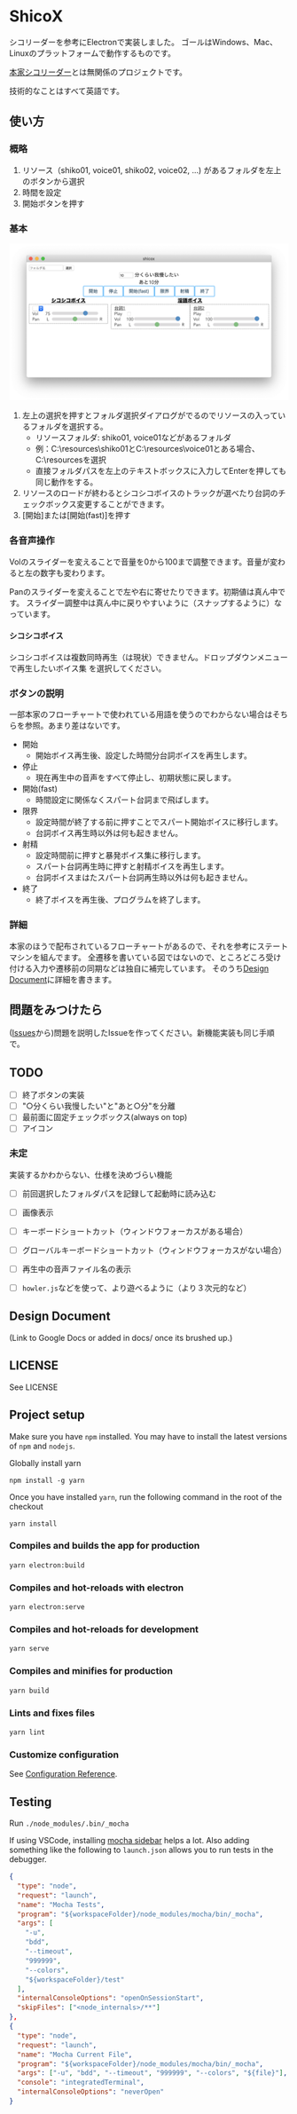# ShicoX

シコリーダーを参考にElectronで実装しました。
ゴールはWindows、Mac、Linuxのプラットフォームで動作するものです。

[本家シコリーダー](http://tamemaru.x.fc2.com/sozai.html)とは無関係のプロジェクトです。

技術的なことはすべて英語です。

## 使い方
### 概略
1. リソース（shiko01, voice01, shiko02, voice02, ...) があるフォルダを左上のボタンから選択
2. 時間を設定
3. 開始ボタンを押す

### 基本
![Usage on macOS](docs/images/mac_ui.png)

1. 左上の選択を押すとフォルダ選択ダイアログがでるのでリソースの入っているフォルダを選択する。
   * リソースフォルダ: shiko01, voice01などがあるフォルダ
   * 例：C:\resources\shiko01とC:\resources\voice01とある場合、C:\resourcesを選択
   * 直接フォルダパスを左上のテキストボックスに入力してEnterを押しても同じ動作をする。
2. リソースのロードが終わるとシコシコボイスのトラックが選べたり台詞のチェックボックス変更することができます。
3. \[開始\]または\[開始(fast)\]を押す

### 各音声操作
Volのスライダーを変えることで音量を0から100まで調整できます。音量が変わると左の数字も変わります。

Panのスライダーを変えることで左や右に寄せたりできます。初期値は真ん中です。
スライダー調整中は真ん中に戻りやすいように（スナップするように）なっています。

#### シコシコボイス
シコシコボイスは複数同時再生（は現状）できません。ドロップダウンメニューで再生したいボイス集
を選択してください。

### ボタンの説明
一部本家のフローチャートで使われている用語を使うのでわからない場合はそちらを参照。あまり差はないです。

* 開始
  * 開始ボイス再生後、設定した時間分台詞ボイスを再生します。
* 停止
  * 現在再生中の音声をすべて停止し、初期状態に戻します。
* 開始(fast)
  * 時間設定に関係なくスパート台詞まで飛ばします。
* 限界
  * 設定時間が終了する前に押すことでスパート開始ボイスに移行します。
  * 台詞ボイス再生時以外は何も起きません。
* 射精
  * 設定時間前に押すと暴発ボイス集に移行します。
  * スパート台詞再生時に押すと射精ボイスを再生します。
  * 台詞ボイスまはたスパート台詞再生時以外は何も起きません。
* 終了
  * 終了ボイスを再生後、プログラムを終了します。

### 詳細
本家のほうで配布されているフローチャートがあるので、それを参考にステートマシンを組んでます。
全遷移を書いている図ではないので、ところどころ受け付ける入力や遷移前の同期などは独自に補完しています。
そのうち[Design Document](#design-document)に詳細を書きます。

## 問題をみつけたら
([Issues](https://github.com/kurorinchan/ShicoX/issues)から)問題を説明したIssueを作ってください。新機能実装も同じ手順で。

## TODO
- [ ] 終了ボタンの実装
- [ ] "○分くらい我慢したい"と"あと○分"を分離
- [ ] 最前面に固定チェックボックス(always on top)
- [ ] アイコン

### 未定
実装するかわからない、仕様を決めづらい機能
- [ ] 前回選択したフォルダパスを記録して起動時に読み込む
- [ ] 画像表示
- [ ] キーボードショートカット（ウィンドウフォーカスがある場合）
- [ ] グローバルキーボードショートカット（ウィンドウフォーカスがない場合）
- [ ] 再生中の音声ファイル名の表示
- [ ] `howler.js`などを使って、より遊べるように（より３次元的など）


## Design Document
(Link to Google Docs or added in docs/ once its brushed up.)

## LICENSE
See LICENSE

## Project setup

Make sure you have `npm` installed. You may have to install the latest
versions of `npm` and `nodejs`.

Globally install yarn
```
npm install -g yarn
```

Once you have installed `yarn`, run the following command in the root of the
checkout

```
yarn install
```

### Compiles and builds the app for production

```
yarn electron:build
```

### Compiles and hot-reloads with electron

```
yarn electron:serve
```

### Compiles and hot-reloads for development

```
yarn serve
```

### Compiles and minifies for production

```
yarn build
```

### Lints and fixes files

```
yarn lint
```

### Customize configuration

See [Configuration Reference](https://cli.vuejs.org/config/).

## Testing

Run `./node_modules/.bin/_mocha`

If using VSCode, installing
[mocha sidebar](https://marketplace.visualstudio.com/items?itemName=maty.vscode-mocha-sidebar)
helps a lot.
Also adding something like the following to `launch.json` allows you 
to run tests in the debugger.

```json
{
  "type": "node",
  "request": "launch",
  "name": "Mocha Tests",
  "program": "${workspaceFolder}/node_modules/mocha/bin/_mocha",
  "args": [
    "-u",
    "bdd",
    "--timeout",
    "999999",
    "--colors",
    "${workspaceFolder}/test"
  ],
  "internalConsoleOptions": "openOnSessionStart",
  "skipFiles": ["<node_internals>/**"]
},
{
  "type": "node",
  "request": "launch",
  "name": "Mocha Current File",
  "program": "${workspaceFolder}/node_modules/mocha/bin/_mocha",
  "args": ["-u", "bdd", "--timeout", "999999", "--colors", "${file}"],
  "console": "integratedTerminal",
  "internalConsoleOptions": "neverOpen"
}
```
